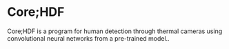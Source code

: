 # Core;HDF
Core;HDF is a program for human detection through thermal cameras using convolutional neural networks from a pre-trained model..